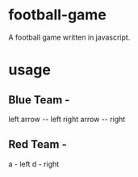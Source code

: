 # football-game
A football game written in javascript.

# usage
## Blue Team - 
left arrow -- left
right arrow -- right

## Red Team - 
a - left
d - right